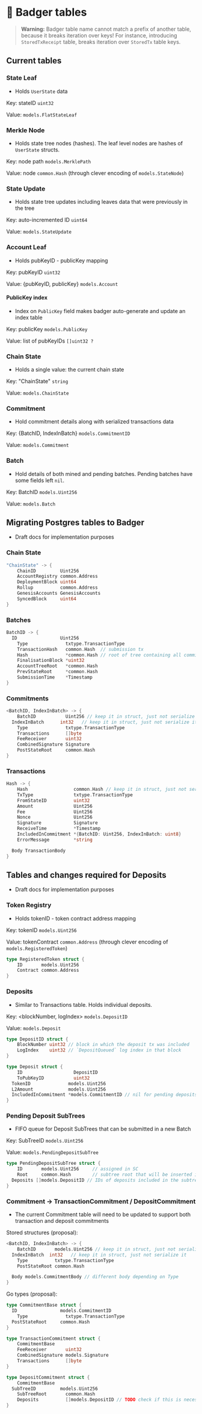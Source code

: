 # 🦡 Badger tables

> **Warning:** Badger table name cannot match a prefix of another table, because it breaks iteration over keys! For instance, introducing `StoredTxReceipt` table, breaks iteration over `StoredTx` table keys.

## Current tables

### State Leaf

- Holds `UserState` data

Key: stateID `uint32`

Value: `models.FlatStateLeaf`

### Merkle Node

- Holds state tree nodes (hashes). The leaf level nodes are hashes of `UserState` structs.

Key: node path `models.MerklePath`

Value: node `common.Hash` (through clever encoding of `models.StateNode`)

### State Update

- Holds state tree updates including leaves data that were previously in the tree

Key: auto-incremented ID `uint64`

Value: `models.StateUpdate`

### Account Leaf

- Holds pubKeyID - publicKey mapping

Key: pubKeyID `uint32`

Value: {pubKeyID, publicKey} `models.Account`

#### PublicKey index

- Index on `PublicKey` field makes badger auto-generate and update an index table

Key: publicKey `models.PublicKey`

Value: list of pubKeyIDs `[]uint32 ?` 

### Chain State

- Holds a single value: the current chain state

Key: "ChainState" `string`

Value: `models.ChainState`

### Commitment

- Hold commitment details along with serialized transactions data

Key: {BatchID, IndexInBatch} `models.CommitmentID`

Value: `models.Commitment`

### Batch

- Hold details of both mined and pending batches. Pending batches have some fields left `nil`.

Key: BatchID `models.Uint256`

Value: `models.Batch`

## Migrating Postgres tables to Badger

- Draft docs for implementation purposes

### Chain State

```go
"ChainState" -> {
	ChainID         Uint256        
	AccountRegistry common.Address 
	DeploymentBlock uint64         
	Rollup          common.Address
	GenesisAccounts GenesisAccounts 
	SyncedBlock     uint64
}
```

### Batches

```go
BatchID -> {
  ID                Uint256
	Type              txtype.TransactionType
	TransactionHash   common.Hash  // submission tx
	Hash              *common.Hash // root of tree containing all commitments included in this batch
	FinalisationBlock *uint32      
	AccountTreeRoot   *common.Hash 
	PrevStateRoot     *common.Hash 
	SubmissionTime    *Timestamp   
}
```

### Commitments

```go
<BatchID, IndexInBatch> -> {
	BatchID           Uint256 // keep it in struct, just not serialize it
  IndexInBatch      int32   // keep it in struct, just not serialize it  
	Type              txtype.TransactionType
	Transactions      []byte
	FeeReceiver       uint32
	CombinedSignature Signature
	PostStateRoot     common.Hash
}
```

### Transactions

```go
Hash -> {
	Hash                 common.Hash // keep it in struct, just not serialize it         
	TxType               txtype.TransactionType 
	FromStateID          uint32                 
	Amount               Uint256
	Fee                  Uint256
	Nonce                Uint256
	Signature            Signature
	ReceiveTime          *Timestamp 
	IncludedInCommitment *{BatchID: Uint256, IndexInBatch: uint8}
	ErrorMessage         *string

  Body TransactionBody
}
```

## Tables and changes required for Deposits

- Draft docs for implementation purposes

### Token Registry

- Holds tokenID - token contract address mapping

Key: tokenID `models.Uint256`

Value: tokenContract `common.Address` (through clever encoding of `models.RegisteredToken`)

```go
type RegisteredToken struct {
	ID       models.Uint256
	Contract common.Address
}
```

### Deposits

- Similar to Transactions table. Holds individual deposits.

Key: <blockNumber, logIndex> `models.DepositID`

Value: `models.Deposit`

```go
type DepositID struct {
	BlockNumber uint32 // block in which the deposit tx was included
	LogIndex    uint32 // `DepositQueued` log index in that block
}
```

```go
type Deposit struct {
	ID                   DepositID
	ToPubKeyID           uint32
  TokenID              models.Uint256
  L2Amount             models.Uint256
  IncludedInCommitment *models.CommitmentID // nil for pending deposits
}
```

### Pending Deposit SubTrees

- FIFO queue for Deposit SubTrees that can be submitted in a new Batch

Key: SubTreeID `models.Uint256`

Value: `models.PendingDepositSubTree`

```go
type PendingDepositSubTree struct {
 	ID       models.Uint256     // assigned in SC
	Root     common.Hash        // subtree root that will be inserted into the state tree
  Deposits []models.DepositID // IDs of deposits included in the subtree
}
```

### Commitment → TransactionCommitment / DepositCommitment

- The current Commitment table will need to be updated to support both transaction and deposit commitments

Stored structures (proposal):

```go
<BatchID, IndexInBatch> -> {
	BatchID       models.Uint256 // keep it in struct, just not serialize it
  IndexInBatch  int32   // keep it in struct, just not serialize it  
	Type          txtype.TransactionType
	PostStateRoot common.Hash

  Body models.CommitmentBody // different body depending on Type
}
```

Go types (proposal):

```go
type CommitmentBase struct {
  ID                models.CommitmentID
	Type              txtype.TransactionType
  PostStateRoot     common.Hash
}

type TransactionCommitment struct {
	CommitmentBase
	FeeReceiver       uint32
	CombinedSignature models.Signature
	Transactions      []byte
}

type DepositCommitment struct {
	CommitmentBase
  SubTreeID         models.Uint256
	SubTreeRoot       common.Hash
	Deposits          []models.DepositID // TODO check if this is necessary	
}
```